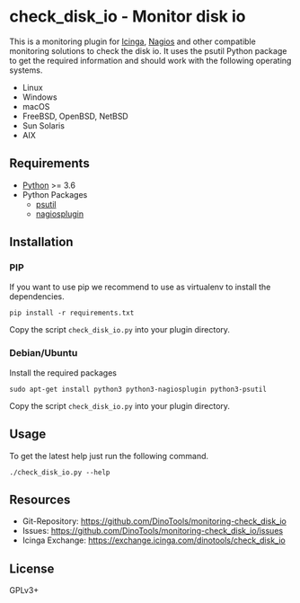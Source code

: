 check_disk_io - Monitor disk io
===============================

This is a monitoring plugin for [Icinga](https://icinga.com/), [Nagios](https://www.nagios.org/) and other compatible monitoring solutions to check the disk io.
It uses the psutil Python package to get the required information and should work with the following operating systems.

- Linux
- Windows
- macOS
- FreeBSD, OpenBSD, NetBSD
- Sun Solaris
- AIX

Requirements
------------

- [Python](https://www.python.org/) >= 3.6
- Python Packages
    - [psutil](https://pypi.org/project/psutil/)
    - [nagiosplugin](https://pypi.org/project/nagiosplugin/)

Installation
------------

### PIP

If you want to use pip we recommend to use as virtualenv to install the dependencies.

```shell
pip install -r requirements.txt
```

Copy the script ```check_disk_io.py``` into your plugin directory.

### Debian/Ubuntu

Install the required packages

```shell
sudo apt-get install python3 python3-nagiosplugin python3-psutil
```

Copy the script ```check_disk_io.py``` into your plugin directory.

Usage
-----

To get the latest help just run the following command.

```shell
./check_disk_io.py --help
```

Resources
---------

- Git-Repository: https://github.com/DinoTools/monitoring-check_disk_io
- Issues: https://github.com/DinoTools/monitoring-check_disk_io/issues
- Icinga Exchange: https://exchange.icinga.com/dinotools/check_disk_io

License
-------

GPLv3+
